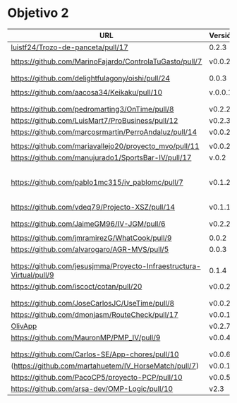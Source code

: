 # Objetivo 2

| URL                                        | Versión | Alcanzado |
|--------------------------------------------|---------|-----------|
| [luistf24/Trozo-de-panceta/pull/17](https://github.com/luistf24/Trozo-de-panceta/pull/17) | 0.2.3 |  ✓|
| <!-- Enlace de ArturoAcf --> | | |
| https://github.com/MarinoFajardo/ControlaTuGasto/pull/7 | v0.0.2 | ✓ |
| <!-- Enlace de SixtoCoca --> | | |
| <!-- Enlace de C V C --> | | |
| https://github.com/delightfulagony/oishi/pull/24 | 0.0.3 | ✓ |
| <!-- Enlace de D H J M --> | | |
| https://github.com/aacosa34/Keikaku/pull/10 | v.0.0.1 |✓ |
| <!-- Enlace de pabloFernandezRR --> | | |
| <!-- Enlace de dfolcha --> | | |
| https://github.com/pedromarting3/OnTime/pull/8 | v0.2.2 | ✓ |
| https://github.com/LuisMart7/ProBusiness/pull/12 | v0.2.3 | |
| https://github.com/marcosrmartin/PerroAndaluz/pull/14 | v0.0.2 | ✓ |
| <!-- Enlace de Juanmihdz --> | | |
| https://github.com/mariavallejo20/proyecto_mvo/pull/11 | v0.0.2 | ✓ |
| https://github.com/manujurado1/SportsBar-IV/pull/17 | v.0.2 | |
| <!-- Enlace de JoseCarlosJC --> | | |
| <!-- Enlace de albegadel --> | | |
| <!-- Enlace de adrianlc3 --> | | |
| <!-- Enlace de JesusJMMA --> | | |
| <!-- Enlace de Gundisalvus2 --> | | |
| https://github.com/pablo1mc315/iv_pablomc/pull/7 | v0.1.2 | ✓ |
| <!-- Enlace de Davidmd00 --> | | |
| <!-- Enlace de LuisMart7 --> | | |
| <!-- Enlace de lovelace9981 --> | | |
| <!-- Enlace de PabloSpiegel --> | | |
| <!-- Enlace de M M J M --> | | |
| https://github.com/vdeq79/Projecto-XSZ/pull/14 | v0.1.1 | ✓ |
| <!-- Enlace de santim15 --> | | |
| <!-- Enlace de M P I --> | | |
| https://github.com/JaimeGM96/IV-JGM/pull/6 | v0.2.2 |  ✓ |
| <!-- Enlace de amogue73 --> | | |
| https://github.com/jmramirezG/WhatCook/pull/9 | 0.0.2 | ✓ |
| https://github.com/alvarogaro/AGR-MVS/pull/5 | 0.0.3 | ✓ |
| <!-- Enlace de antoniojesuus --> | | |
| <!-- Enlace de ottoeprz --> | | |
| https://github.com/jesusjmma/Proyecto-Infraestructura-Virtual/pull/9 | 0.1.4 | |
| https://github.com/iscoct/cotan/pull/20 | v0.0.2 | ✓ |
| <!-- Enlace de chowfie --> | | |
| <!-- Enlace de crdelapuente --> | | |
| https://github.com/JoseCarlosJC/UseTime/pull/8 | v0.0.2 | |
| https://github.com/dmonjasm/RouteCheck/pull/17 | v0.0.1 | |
| [OlivApp](https://github.com/joseantonio2001/OlivApp/pull/14) | v0.2.7 | ✓ |
| https://github.com/MauronMP/PMP_IV/pull/9 | v0.0.4 | ✓ |
| <!-- Enlace de RafaelT00 --> | | |
| <!-- Enlace de ignaciotitos --> | | |
| https://github.com/Carlos-SE/App-chores/pull/10 | v0.0.6 | ✓ |
| (https://github.com/martahuetem/IV_HorseMatch/pull/7) | v0.0.1 | ✓|
| https://github.com/PacoCP5/proyecto-PCP/pull/10 | v0.0.5 | ✓ |
| https://github.com/arsa-dev/OMP-Logic/pull/10 | v2.3 | ✓ |

